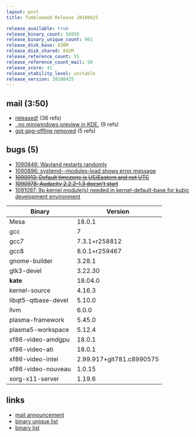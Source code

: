 ```yaml
---
layout: post
title: Tumbleweed Release 20180425

release_available: true
release_binary_count: 56958
release_binary_unique_count: 981
release_disk_base: 830M
release_disk_shared: 842M
release_reference_count: 55
release_reference_count_mail: 50
release_score: 41
release_stability_level: unstable
release_version: 20180425
---
```


## mail (3:50)

- [released!](https://lists.opensuse.org/opensuse-factory/2018-04/msg00820.html) (36 refs)
- [, no miniwindows preview in KDE.](https://lists.opensuse.org/opensuse-factory/2018-04/msg00878.html) (9 refs)
- [got gpg-offline removed](https://lists.opensuse.org/opensuse-factory/2018-04/msg00826.html) (5 refs)

## bugs (5)

<!--more-->

- [1090846: Wayland restarts randomly](https://bugzilla.opensuse.org/show_bug.cgi?id=1090846)
- [1090896: systemd--modules-load shows error message](https://bugzilla.opensuse.org/show_bug.cgi?id=1090896)
- ~~[1090913: Default timezone is US/Eastern and not UTC](https://bugzilla.opensuse.org/show_bug.cgi?id=1090913)~~
- ~~[1090978: Audacity 2.2.2-1.3 doesn't start](https://bugzilla.opensuse.org/show_bug.cgi?id=1090978)~~
- [1091097: 9p kernel module(s) needed in kernel-default-base for kubic development environment](https://bugzilla.opensuse.org/show_bug.cgi?id=1091097)

Binary | Version
--- | ---
Mesa | 18.0.1
gcc | 7
gcc7 | 7.3.1+r258812
gcc8 | 8.0.1+r259467
gnome-builder | 3.28.1
gtk3-devel | 3.22.30
**kate** | 18.04.0
kernel-source | 4.16.3
libqt5-qtbase-devel | 5.10.0
llvm | 6.0.0
plasma-framework | 5.45.0
plasma5-workspace | 5.12.4
xf86-video-amdgpu | 18.0.1
xf86-video-ati | 18.0.1
xf86-video-intel | 2.99.917+git781.c8990575
xf86-video-nouveau | 1.0.15
xorg-x11-server | 1.19.6

## links

- [mail announcement](https://lists.opensuse.org/opensuse-factory/2018-04/msg00816.html)
- [binary unique list](http://download.tumbleweed.boombatower.com/20180425/rpm.unique.list)
- [binary list](http://download.tumbleweed.boombatower.com/20180425/rpm.list)
